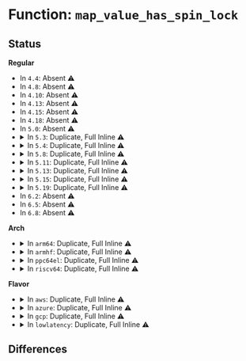 # Function: <code>map_value_has_spin_lock</code>

## Status
<b>Regular</b>
<ul>
<li>
In <code>4.4</code>: Absent ⚠️
</li>
<li>
In <code>4.8</code>: Absent ⚠️
</li>
<li>
In <code>4.10</code>: Absent ⚠️
</li>
<li>
In <code>4.13</code>: Absent ⚠️
</li>
<li>
In <code>4.15</code>: Absent ⚠️
</li>
<li>
In <code>4.18</code>: Absent ⚠️
</li>
<li>
In <code>5.0</code>: Absent ⚠️
</li>
<li>
<details>
<summary>In <code>5.3</code>: Duplicate, Full Inline ⚠️</summary>

**Collision:** Static Duplication

**Inline:** Full

**Transformation:** False

**Instances:**

```
In kernel/bpf/syscall.c (0)
Location: include/linux/bpf.h:105
Inline: True
```
```
In kernel/bpf/verifier.c (0)
Location: include/linux/bpf.h:105
Inline: True
```
```
In kernel/bpf/helpers.c (0)
Location: include/linux/bpf.h:105
Inline: True
```
```
In kernel/bpf/hashtab.c (0)
Location: include/linux/bpf.h:105
Inline: True
```
```
In kernel/bpf/arraymap.c (0)
Location: include/linux/bpf.h:105
Inline: True
```
```
In kernel/bpf/map_in_map.c (0)
Location: include/linux/bpf.h:105
Inline: True
```
```
In kernel/bpf/local_storage.c (0)
Location: include/linux/bpf.h:105
Inline: True
```
```
In net/core/bpf_sk_storage.c (0)
Location: include/linux/bpf.h:105
Inline: True
```
</details>
</li>
<li>
<details>
<summary>In <code>5.4</code>: Duplicate, Full Inline ⚠️</summary>

**Collision:** Static Duplication

**Inline:** Full

**Transformation:** False

**Instances:**

```
In kernel/bpf/syscall.c (0)
Location: include/linux/bpf.h:108
Inline: True
```
```
In kernel/bpf/verifier.c (0)
Location: include/linux/bpf.h:108
Inline: True
```
```
In kernel/bpf/helpers.c (0)
Location: include/linux/bpf.h:108
Inline: True
```
```
In kernel/bpf/hashtab.c (0)
Location: include/linux/bpf.h:108
Inline: True
```
```
In kernel/bpf/arraymap.c (0)
Location: include/linux/bpf.h:108
Inline: True
```
```
In kernel/bpf/map_in_map.c (0)
Location: include/linux/bpf.h:108
Inline: True
```
```
In kernel/bpf/local_storage.c (0)
Location: include/linux/bpf.h:108
Inline: True
```
```
In net/core/bpf_sk_storage.c (0)
Location: include/linux/bpf.h:108
Inline: True
```
</details>
</li>
<li>
<details>
<summary>In <code>5.8</code>: Duplicate, Full Inline ⚠️</summary>

**Collision:** Static Duplication

**Inline:** Full

**Transformation:** False

**Instances:**

```
In kernel/bpf/syscall.c (ffffffff811ff92b)
Location: include/linux/bpf.h:139
Inline: True
Inline callers:
  - kernel/bpf/syscall.c:generic_map_lookup_batch
  - kernel/bpf/syscall.c:generic_map_update_batch
  - kernel/bpf/syscall.c:generic_map_delete_batch
  - kernel/bpf/syscall.c:map_update_elem
  - kernel/bpf/syscall.c:map_lookup_elem
  - kernel/bpf/syscall.c:bpf_map_mmap
  - kernel/bpf/syscall.c:bpf_map_copy_value
  - kernel/bpf/syscall.c:bpf_map_copy_value
```
```
In kernel/bpf/verifier.c (ffffffff81205421)
Location: include/linux/bpf.h:139
Inline: True
Inline callers:
  - kernel/bpf/verifier.c:check_map_prog_compatibility
  - kernel/bpf/verifier.c:check_ld_imm
  - kernel/bpf/verifier.c:check_helper_call
  - kernel/bpf/verifier.c:process_spin_lock
  - kernel/bpf/verifier.c:check_map_access
```
```
In kernel/bpf/helpers.c (ffffffff81214ec6)
Location: include/linux/bpf.h:139
Inline: True
Inline callers:
  - kernel/bpf/helpers.c:copy_map_value_locked
```
```
In kernel/bpf/hashtab.c (ffffffff812189fb)
Location: include/linux/bpf.h:139
Inline: True
Inline callers:
  - kernel/bpf/hashtab.c:__htab_map_lookup_and_delete_batch
  - kernel/bpf/hashtab.c:__htab_map_lookup_and_delete_batch
  - kernel/bpf/hashtab.c:__htab_map_lookup_and_delete_batch
  - kernel/bpf/hashtab.c:htab_map_update_elem
  - kernel/bpf/hashtab.c:alloc_htab_elem
  - kernel/bpf/hashtab.c:alloc_htab_elem
```
```
In kernel/bpf/arraymap.c (ffffffff81219d47)
Location: include/linux/bpf.h:139
Inline: True
Inline callers:
  - kernel/bpf/arraymap.c:array_map_update_elem
  - kernel/bpf/arraymap.c:array_map_update_elem
```
```
In kernel/bpf/map_in_map.c (ffffffff8121ca96)
Location: include/linux/bpf.h:139
Inline: True
Inline callers:
  - kernel/bpf/map_in_map.c:bpf_map_meta_alloc
```
```
In kernel/bpf/local_storage.c (ffffffff8121d725)
Location: include/linux/bpf.h:139
Inline: True
Inline callers:
  - kernel/bpf/local_storage.c:bpf_cgroup_storage_alloc
  - kernel/bpf/local_storage.c:cgroup_storage_update_elem
  - kernel/bpf/local_storage.c:cgroup_storage_update_elem
```
```
In net/core/bpf_sk_storage.c (ffffffff81a612e1)
Location: include/linux/bpf.h:139
Inline: True
Inline callers:
  - net/core/bpf_sk_storage.c:diag_get
  - net/core/bpf_sk_storage.c:bpf_sk_storage_clone
  - net/core/bpf_sk_storage.c:sk_storage_update
```
</details>
</li>
<li>
<details>
<summary>In <code>5.11</code>: Duplicate, Full Inline ⚠️</summary>

**Collision:** Static Duplication

**Inline:** Full

**Transformation:** False

**Instances:**

```
In kernel/bpf/syscall.c (ffffffff811fecdb)
Location: include/linux/bpf.h:181
Inline: True
Inline callers:
  - kernel/bpf/syscall.c:generic_map_lookup_batch
  - kernel/bpf/syscall.c:generic_map_update_batch
  - kernel/bpf/syscall.c:generic_map_delete_batch
  - kernel/bpf/syscall.c:map_update_elem
  - kernel/bpf/syscall.c:map_lookup_elem
  - kernel/bpf/syscall.c:bpf_map_mmap
  - kernel/bpf/syscall.c:bpf_map_copy_value
  - kernel/bpf/syscall.c:bpf_map_copy_value
```
```
In kernel/bpf/verifier.c (ffffffff8120604c)
Location: include/linux/bpf.h:181
Inline: True
Inline callers:
  - kernel/bpf/verifier.c:check_map_prog_compatibility
  - kernel/bpf/verifier.c:check_ld_imm
  - kernel/bpf/verifier.c:check_helper_call
  - kernel/bpf/verifier.c:process_spin_lock
  - kernel/bpf/verifier.c:check_map_access
```
```
In kernel/bpf/helpers.c (ffffffff81216ab6)
Location: include/linux/bpf.h:181
Inline: True
Inline callers:
  - kernel/bpf/helpers.c:copy_map_value_locked
```
```
In kernel/bpf/hashtab.c (ffffffff8121ad16)
Location: include/linux/bpf.h:181
Inline: True
Inline callers:
  - kernel/bpf/hashtab.c:__htab_map_lookup_and_delete_batch
  - kernel/bpf/hashtab.c:__htab_map_lookup_and_delete_batch
  - kernel/bpf/hashtab.c:__htab_map_lookup_and_delete_batch
  - kernel/bpf/hashtab.c:htab_map_update_elem
  - kernel/bpf/hashtab.c:alloc_htab_elem
  - kernel/bpf/hashtab.c:alloc_htab_elem
```
```
In kernel/bpf/arraymap.c (ffffffff8121c988)
Location: include/linux/bpf.h:181
Inline: True
Inline callers:
  - kernel/bpf/arraymap.c:array_map_update_elem
  - kernel/bpf/arraymap.c:array_map_update_elem
```
```
In kernel/bpf/map_in_map.c (ffffffff8121f992)
Location: include/linux/bpf.h:181
Inline: True
Inline callers:
  - kernel/bpf/map_in_map.c:bpf_map_meta_alloc
```
```
In kernel/bpf/local_storage.c (ffffffff81220559)
Location: include/linux/bpf.h:181
Inline: True
Inline callers:
  - kernel/bpf/local_storage.c:bpf_cgroup_storage_alloc
  - kernel/bpf/local_storage.c:cgroup_storage_update_elem
  - kernel/bpf/local_storage.c:cgroup_storage_update_elem
```
```
In kernel/bpf/bpf_local_storage.c (ffffffff812300ce)
Location: include/linux/bpf.h:181
Inline: True
Inline callers:
  - kernel/bpf/bpf_local_storage.c:bpf_local_storage_update
```
```
In net/core/bpf_sk_storage.c (ffffffff81a69bd1)
Location: include/linux/bpf.h:181
Inline: True
Inline callers:
  - net/core/bpf_sk_storage.c:diag_get
  - net/core/bpf_sk_storage.c:bpf_sk_storage_clone
```
</details>
</li>
<li>
<details>
<summary>In <code>5.13</code>: Duplicate, Full Inline ⚠️</summary>

**Collision:** Static Duplication

**Inline:** Full

**Transformation:** False

**Instances:**

```
In kernel/bpf/syscall.c (ffffffff811ff76b)
Location: include/linux/bpf.h:192
Inline: True
Inline callers:
  - kernel/bpf/syscall.c:generic_map_lookup_batch
  - kernel/bpf/syscall.c:generic_map_update_batch
  - kernel/bpf/syscall.c:generic_map_delete_batch
  - kernel/bpf/syscall.c:map_update_elem
  - kernel/bpf/syscall.c:map_lookup_elem
  - kernel/bpf/syscall.c:bpf_map_mmap
  - kernel/bpf/syscall.c:bpf_map_copy_value
  - kernel/bpf/syscall.c:bpf_map_copy_value
```
```
In kernel/bpf/verifier.c (ffffffff81207f83)
Location: include/linux/bpf.h:192
Inline: True
Inline callers:
  - kernel/bpf/verifier.c:check_map_prog_compatibility
  - kernel/bpf/verifier.c:check_ld_imm
  - kernel/bpf/verifier.c:process_spin_lock
  - kernel/bpf/verifier.c:check_map_access
```
```
In kernel/bpf/helpers.c (ffffffff812197f6)
Location: include/linux/bpf.h:192
Inline: True
Inline callers:
  - kernel/bpf/helpers.c:copy_map_value_locked
```
```
In kernel/bpf/hashtab.c (ffffffff8121e9ae)
Location: include/linux/bpf.h:192
Inline: True
Inline callers:
  - kernel/bpf/hashtab.c:__htab_map_lookup_and_delete_batch
  - kernel/bpf/hashtab.c:__htab_map_lookup_and_delete_batch
  - kernel/bpf/hashtab.c:__htab_map_lookup_and_delete_batch
  - kernel/bpf/hashtab.c:htab_map_update_elem
  - kernel/bpf/hashtab.c:alloc_htab_elem
  - kernel/bpf/hashtab.c:alloc_htab_elem
```
```
In kernel/bpf/arraymap.c (ffffffff812204a8)
Location: include/linux/bpf.h:192
Inline: True
Inline callers:
  - kernel/bpf/arraymap.c:array_map_update_elem
  - kernel/bpf/arraymap.c:array_map_update_elem
```
```
In kernel/bpf/map_in_map.c (ffffffff81223412)
Location: include/linux/bpf.h:192
Inline: True
Inline callers:
  - kernel/bpf/map_in_map.c:bpf_map_meta_alloc
```
```
In kernel/bpf/local_storage.c (ffffffff81223fe9)
Location: include/linux/bpf.h:192
Inline: True
Inline callers:
  - kernel/bpf/local_storage.c:bpf_cgroup_storage_alloc
  - kernel/bpf/local_storage.c:cgroup_storage_update_elem
  - kernel/bpf/local_storage.c:cgroup_storage_update_elem
```
```
In kernel/bpf/bpf_local_storage.c (ffffffff8122568f)
Location: include/linux/bpf.h:192
Inline: True
Inline callers:
  - kernel/bpf/bpf_local_storage.c:bpf_local_storage_update
```
```
In net/core/bpf_sk_storage.c (ffffffff81a52641)
Location: include/linux/bpf.h:192
Inline: True
Inline callers:
  - net/core/bpf_sk_storage.c:diag_get
  - net/core/bpf_sk_storage.c:bpf_sk_storage_clone
```
</details>
</li>
<li>
<details>
<summary>In <code>5.15</code>: Duplicate, Full Inline ⚠️</summary>

**Collision:** Static Duplication

**Inline:** Full

**Transformation:** False

**Instances:**

```
In kernel/bpf/syscall.c (ffffffff8122eda9)
Location: include/linux/bpf.h:196
Inline: True
Inline callers:
  - kernel/bpf/syscall.c:map_lookup_and_delete_elem
  - kernel/bpf/syscall.c:generic_map_lookup_batch
  - kernel/bpf/syscall.c:generic_map_update_batch
  - kernel/bpf/syscall.c:generic_map_delete_batch
  - kernel/bpf/syscall.c:map_update_elem
  - kernel/bpf/syscall.c:map_lookup_elem
  - kernel/bpf/syscall.c:bpf_map_mmap
  - kernel/bpf/syscall.c:bpf_map_copy_value
  - kernel/bpf/syscall.c:copy_map_value
```
```
In kernel/bpf/verifier.c (ffffffff8123b845)
Location: include/linux/bpf.h:196
Inline: True
Inline callers:
  - kernel/bpf/verifier.c:check_map_prog_compatibility
  - kernel/bpf/verifier.c:check_ld_imm
  - kernel/bpf/verifier.c:check_helper_call
  - kernel/bpf/verifier.c:process_spin_lock
  - kernel/bpf/verifier.c:check_map_access
```
```
In kernel/bpf/helpers.c (ffffffff8124faf3)
Location: include/linux/bpf.h:196
Inline: True
Inline callers:
  - kernel/bpf/helpers.c:copy_map_value
```
```
In kernel/bpf/hashtab.c (ffffffff81254f9e)
Location: include/linux/bpf.h:196
Inline: True
Inline callers:
  - kernel/bpf/hashtab.c:__htab_map_lookup_and_delete_batch
  - kernel/bpf/hashtab.c:__htab_map_lookup_and_delete_batch
  - kernel/bpf/hashtab.c:__htab_map_lookup_and_delete_elem
  - kernel/bpf/hashtab.c:htab_map_update_elem
  - kernel/bpf/hashtab.c:alloc_htab_elem
  - kernel/bpf/hashtab.c:prealloc_lru_pop
  - kernel/bpf/hashtab.c:copy_map_value
```
```
In kernel/bpf/arraymap.c (ffffffff81257c78)
Location: include/linux/bpf.h:196
Inline: True
Inline callers:
  - kernel/bpf/arraymap.c:array_map_update_elem
  - kernel/bpf/arraymap.c:copy_map_value
```
```
In kernel/bpf/map_in_map.c (ffffffff8125b1c6)
Location: include/linux/bpf.h:196
Inline: True
Inline callers:
  - kernel/bpf/map_in_map.c:bpf_map_meta_alloc
```
```
In kernel/bpf/local_storage.c (ffffffff8125becb)
Location: include/linux/bpf.h:196
Inline: True
Inline callers:
  - kernel/bpf/local_storage.c:bpf_cgroup_storage_alloc
  - kernel/bpf/local_storage.c:cgroup_storage_update_elem
  - kernel/bpf/local_storage.c:cgroup_storage_update_elem
```
```
In kernel/bpf/bpf_local_storage.c (ffffffff8125d67f)
Location: include/linux/bpf.h:196
Inline: True
Inline callers:
  - kernel/bpf/bpf_local_storage.c:bpf_local_storage_update
```
```
In net/core/bpf_sk_storage.c (ffffffff81b0b0b1)
Location: include/linux/bpf.h:196
Inline: True
Inline callers:
  - net/core/bpf_sk_storage.c:diag_get
  - net/core/bpf_sk_storage.c:bpf_sk_storage_clone
  - net/core/bpf_sk_storage.c:copy_map_value
```
</details>
</li>
<li>
<details>
<summary>In <code>5.19</code>: Duplicate, Full Inline ⚠️</summary>

**Collision:** Static Duplication

**Inline:** Full

**Transformation:** False

**Instances:**

```
In kernel/bpf/syscall.c (ffffffff81271671)
Location: include/linux/bpf.h:246
Inline: True
Inline callers:
  - kernel/bpf/syscall.c:map_lookup_and_delete_elem
  - kernel/bpf/syscall.c:generic_map_lookup_batch
  - kernel/bpf/syscall.c:generic_map_update_batch
  - kernel/bpf/syscall.c:generic_map_delete_batch
  - kernel/bpf/syscall.c:map_update_elem
  - kernel/bpf/syscall.c:map_lookup_elem
  - kernel/bpf/syscall.c:map_create
  - kernel/bpf/syscall.c:bpf_map_mmap
  - kernel/bpf/syscall.c:bpf_map_copy_value
```
```
In kernel/bpf/verifier.c (ffffffff81281378)
Location: include/linux/bpf.h:246
Inline: True
Inline callers:
  - kernel/bpf/verifier.c:check_map_prog_compatibility
  - kernel/bpf/verifier.c:check_ld_imm
  - kernel/bpf/verifier.c:check_helper_call
  - kernel/bpf/verifier.c:process_spin_lock
  - kernel/bpf/verifier.c:check_map_access
```
```
In kernel/bpf/hashtab.c (ffffffff8129e392)
Location: include/linux/bpf.h:246
Inline: True
Inline callers:
  - kernel/bpf/hashtab.c:__htab_map_lookup_and_delete_batch
  - kernel/bpf/hashtab.c:__htab_map_lookup_and_delete_batch
  - kernel/bpf/hashtab.c:__htab_map_lookup_and_delete_elem
  - kernel/bpf/hashtab.c:htab_map_update_elem
  - kernel/bpf/hashtab.c:alloc_htab_elem
```
```
In kernel/bpf/arraymap.c (ffffffff812a0907)
Location: include/linux/bpf.h:246
Inline: True
Inline callers:
  - kernel/bpf/arraymap.c:array_map_update_elem
```
```
In kernel/bpf/map_in_map.c (ffffffff812a43be)
Location: include/linux/bpf.h:246
Inline: True
Inline callers:
  - kernel/bpf/map_in_map.c:bpf_map_meta_alloc
```
```
In kernel/bpf/local_storage.c (ffffffff812a5a03)
Location: include/linux/bpf.h:246
Inline: True
Inline callers:
  - kernel/bpf/local_storage.c:bpf_cgroup_storage_alloc
  - kernel/bpf/local_storage.c:cgroup_storage_update_elem
  - kernel/bpf/local_storage.c:cgroup_storage_update_elem
```
```
In kernel/bpf/bpf_local_storage.c (ffffffff812a7953)
Location: include/linux/bpf.h:246
Inline: True
Inline callers:
  - kernel/bpf/bpf_local_storage.c:bpf_local_storage_update
```
```
In net/core/bpf_sk_storage.c (ffffffff81c91782)
Location: include/linux/bpf.h:246
Inline: True
Inline callers:
  - net/core/bpf_sk_storage.c:diag_get
  - net/core/bpf_sk_storage.c:bpf_sk_storage_clone
```
</details>
</li>
<li>
In <code>6.2</code>: Absent ⚠️
</li>
<li>
In <code>6.5</code>: Absent ⚠️
</li>
<li>
In <code>6.8</code>: Absent ⚠️
</li>
</ul>
<b>Arch</b>
<ul>
<li>
<details>
<summary>In <code>arm64</code>: Duplicate, Full Inline ⚠️</summary>

**Collision:** Static Duplication

**Inline:** Full

**Transformation:** False

**Instances:**

```
In kernel/bpf/syscall.c (0)
Location: include/linux/bpf.h:108
Inline: True
```
```
In kernel/bpf/verifier.c (0)
Location: include/linux/bpf.h:108
Inline: True
```
```
In kernel/bpf/helpers.c (0)
Location: include/linux/bpf.h:108
Inline: True
```
```
In kernel/bpf/hashtab.c (0)
Location: include/linux/bpf.h:108
Inline: True
```
```
In kernel/bpf/arraymap.c (0)
Location: include/linux/bpf.h:108
Inline: True
```
```
In kernel/bpf/map_in_map.c (0)
Location: include/linux/bpf.h:108
Inline: True
```
```
In kernel/bpf/local_storage.c (0)
Location: include/linux/bpf.h:108
Inline: True
```
```
In net/core/bpf_sk_storage.c (0)
Location: include/linux/bpf.h:108
Inline: True
```
</details>
</li>
<li>
<details>
<summary>In <code>armhf</code>: Duplicate, Full Inline ⚠️</summary>

**Collision:** Static Duplication

**Inline:** Full

**Transformation:** False

**Instances:**

```
In kernel/bpf/syscall.c (c0493c24)
Location: include/linux/bpf.h:108
Inline: True
Inline callers:
  - kernel/bpf/syscall.c:map_update_elem
  - kernel/bpf/syscall.c:map_lookup_elem
  - kernel/bpf/syscall.c:map_lookup_elem
  - kernel/bpf/syscall.c:map_lookup_elem
```
```
In kernel/bpf/verifier.c (c049b2a8)
Location: include/linux/bpf.h:108
Inline: True
Inline callers:
  - kernel/bpf/verifier.c:replace_map_fd_with_map_ptr
  - kernel/bpf/verifier.c:do_check
  - kernel/bpf/verifier.c:check_helper_call
  - kernel/bpf/verifier.c:process_spin_lock
  - kernel/bpf/verifier.c:check_map_access
```
```
In kernel/bpf/helpers.c (c04a9010)
Location: include/linux/bpf.h:108
Inline: True
Inline callers:
  - kernel/bpf/helpers.c:copy_map_value_locked
```
```
In kernel/bpf/hashtab.c (c04ac39c)
Location: include/linux/bpf.h:108
Inline: True
Inline callers:
  - kernel/bpf/hashtab.c:htab_map_update_elem
  - kernel/bpf/hashtab.c:alloc_htab_elem
```
```
In kernel/bpf/arraymap.c (c04acf60)
Location: include/linux/bpf.h:108
Inline: True
Inline callers:
  - kernel/bpf/arraymap.c:array_map_update_elem
  - kernel/bpf/arraymap.c:array_map_update_elem
```
```
In kernel/bpf/map_in_map.c (c04af8e4)
Location: include/linux/bpf.h:108
Inline: True
Inline callers:
  - kernel/bpf/map_in_map.c:bpf_map_meta_alloc
```
```
In kernel/bpf/local_storage.c (c04b0684)
Location: include/linux/bpf.h:108
Inline: True
Inline callers:
  - kernel/bpf/local_storage.c:bpf_cgroup_storage_alloc
  - kernel/bpf/local_storage.c:cgroup_storage_update_elem
  - kernel/bpf/local_storage.c:cgroup_storage_update_elem
```
```
In net/core/bpf_sk_storage.c (c0d48d7c)
Location: include/linux/bpf.h:108
Inline: True
Inline callers:
  - net/core/bpf_sk_storage.c:bpf_sk_storage_clone
  - net/core/bpf_sk_storage.c:sk_storage_update
```
</details>
</li>
<li>
<details>
<summary>In <code>ppc64el</code>: Duplicate, Full Inline ⚠️</summary>

**Collision:** Static Duplication

**Inline:** Full

**Transformation:** False

**Instances:**

```
In kernel/bpf/syscall.c (0)
Location: include/linux/bpf.h:108
Inline: True
```
```
In kernel/bpf/verifier.c (0)
Location: include/linux/bpf.h:108
Inline: True
```
```
In kernel/bpf/helpers.c (0)
Location: include/linux/bpf.h:108
Inline: True
```
```
In kernel/bpf/hashtab.c (0)
Location: include/linux/bpf.h:108
Inline: True
```
```
In kernel/bpf/arraymap.c (0)
Location: include/linux/bpf.h:108
Inline: True
```
```
In kernel/bpf/map_in_map.c (0)
Location: include/linux/bpf.h:108
Inline: True
```
```
In kernel/bpf/local_storage.c (0)
Location: include/linux/bpf.h:108
Inline: True
```
```
In net/core/bpf_sk_storage.c (0)
Location: include/linux/bpf.h:108
Inline: True
```
</details>
</li>
<li>
<details>
<summary>In <code>riscv64</code>: Duplicate, Full Inline ⚠️</summary>

**Collision:** Static Duplication

**Inline:** Full

**Transformation:** False

**Instances:**

```
In kernel/bpf/syscall.c (0)
Location: include/linux/bpf.h:108
Inline: True
```
```
In kernel/bpf/verifier.c (0)
Location: include/linux/bpf.h:108
Inline: True
```
```
In kernel/bpf/helpers.c (0)
Location: include/linux/bpf.h:108
Inline: True
```
```
In kernel/bpf/hashtab.c (0)
Location: include/linux/bpf.h:108
Inline: True
```
```
In kernel/bpf/arraymap.c (0)
Location: include/linux/bpf.h:108
Inline: True
```
```
In kernel/bpf/map_in_map.c (0)
Location: include/linux/bpf.h:108
Inline: True
```
```
In kernel/bpf/local_storage.c (0)
Location: include/linux/bpf.h:108
Inline: True
```
```
In net/core/bpf_sk_storage.c (0)
Location: include/linux/bpf.h:108
Inline: True
```
</details>
</li>
</ul>
<b>Flavor</b>
<ul>
<li>
<details>
<summary>In <code>aws</code>: Duplicate, Full Inline ⚠️</summary>

**Collision:** Static Duplication

**Inline:** Full

**Transformation:** False

**Instances:**

```
In kernel/bpf/syscall.c (0)
Location: include/linux/bpf.h:108
Inline: True
```
```
In kernel/bpf/verifier.c (0)
Location: include/linux/bpf.h:108
Inline: True
```
```
In kernel/bpf/helpers.c (0)
Location: include/linux/bpf.h:108
Inline: True
```
```
In kernel/bpf/hashtab.c (0)
Location: include/linux/bpf.h:108
Inline: True
```
```
In kernel/bpf/arraymap.c (0)
Location: include/linux/bpf.h:108
Inline: True
```
```
In kernel/bpf/map_in_map.c (0)
Location: include/linux/bpf.h:108
Inline: True
```
```
In kernel/bpf/local_storage.c (0)
Location: include/linux/bpf.h:108
Inline: True
```
```
In net/core/bpf_sk_storage.c (0)
Location: include/linux/bpf.h:108
Inline: True
```
</details>
</li>
<li>
<details>
<summary>In <code>azure</code>: Duplicate, Full Inline ⚠️</summary>

**Collision:** Static Duplication

**Inline:** Full

**Transformation:** False

**Instances:**

```
In kernel/bpf/syscall.c (0)
Location: include/linux/bpf.h:108
Inline: True
```
```
In kernel/bpf/verifier.c (0)
Location: include/linux/bpf.h:108
Inline: True
```
```
In kernel/bpf/helpers.c (0)
Location: include/linux/bpf.h:108
Inline: True
```
```
In kernel/bpf/hashtab.c (0)
Location: include/linux/bpf.h:108
Inline: True
```
```
In kernel/bpf/arraymap.c (0)
Location: include/linux/bpf.h:108
Inline: True
```
```
In kernel/bpf/map_in_map.c (0)
Location: include/linux/bpf.h:108
Inline: True
```
```
In kernel/bpf/local_storage.c (0)
Location: include/linux/bpf.h:108
Inline: True
```
```
In net/core/bpf_sk_storage.c (0)
Location: include/linux/bpf.h:108
Inline: True
```
</details>
</li>
<li>
<details>
<summary>In <code>gcp</code>: Duplicate, Full Inline ⚠️</summary>

**Collision:** Static Duplication

**Inline:** Full

**Transformation:** False

**Instances:**

```
In kernel/bpf/syscall.c (0)
Location: include/linux/bpf.h:108
Inline: True
```
```
In kernel/bpf/verifier.c (0)
Location: include/linux/bpf.h:108
Inline: True
```
```
In kernel/bpf/helpers.c (0)
Location: include/linux/bpf.h:108
Inline: True
```
```
In kernel/bpf/hashtab.c (0)
Location: include/linux/bpf.h:108
Inline: True
```
```
In kernel/bpf/arraymap.c (0)
Location: include/linux/bpf.h:108
Inline: True
```
```
In kernel/bpf/map_in_map.c (0)
Location: include/linux/bpf.h:108
Inline: True
```
```
In kernel/bpf/local_storage.c (0)
Location: include/linux/bpf.h:108
Inline: True
```
```
In net/core/bpf_sk_storage.c (0)
Location: include/linux/bpf.h:108
Inline: True
```
</details>
</li>
<li>
<details>
<summary>In <code>lowlatency</code>: Duplicate, Full Inline ⚠️</summary>

**Collision:** Static Duplication

**Inline:** Full

**Transformation:** False

**Instances:**

```
In kernel/bpf/syscall.c (0)
Location: include/linux/bpf.h:108
Inline: True
```
```
In kernel/bpf/verifier.c (0)
Location: include/linux/bpf.h:108
Inline: True
```
```
In kernel/bpf/helpers.c (0)
Location: include/linux/bpf.h:108
Inline: True
```
```
In kernel/bpf/hashtab.c (0)
Location: include/linux/bpf.h:108
Inline: True
```
```
In kernel/bpf/arraymap.c (0)
Location: include/linux/bpf.h:108
Inline: True
```
```
In kernel/bpf/map_in_map.c (0)
Location: include/linux/bpf.h:108
Inline: True
```
```
In kernel/bpf/local_storage.c (0)
Location: include/linux/bpf.h:108
Inline: True
```
```
In net/core/bpf_sk_storage.c (0)
Location: include/linux/bpf.h:108
Inline: True
```
</details>
</li>
</ul>

## Differences
